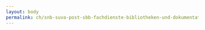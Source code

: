 ```yaml
---
layout: body
permalink: ch/snb-suva-post-sbb-fachdienste-bibliotheken-und-dokumentationsstellen-bundesamt-fuer-meteorologie-und-klimatologie-meteoschweiz/
---
```


